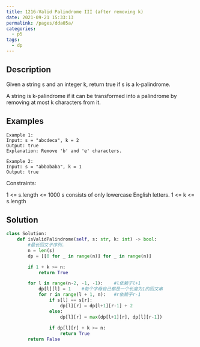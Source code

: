 ```yaml
---
title: 1216-Valid Palindrome III (after removing k)
date: 2021-09-21 15:33:13
permalink: /pages/dda05a/
categories:
  - p5
tags:
  - dp
---
```

## Description
Given a string s and an integer k, return true if s is a k-palindrome.

A string is k-palindrome if it can be transformed into a palindrome by removing at most k characters from it.

## Examples
```
Example 1:
Input: s = "abcdeca", k = 2
Output: true
Explanation: Remove 'b' and 'e' characters.

Example 2:
Input: s = "abbababa", k = 1
Output: true
```

Constraints:

1 <= s.length <= 1000
s consists of only lowercase English letters.
1 <= k <= s.length

## Solution
```python
class Solution:
    def isValidPalindrome(self, s: str, k: int) -> bool:
        #最长回文子序列.
        n = len(s)
        dp = [[0 for _ in range(n)] for _ in range(n)]  

        if 1 + k >= n:
            return True

        for l in range(n-2, -1, -1):    #l依赖于l+1
            dp[l][l] = 1    #每个字母自己都是一个长度为1的回文串        
            for r in range(l + 1, n):   #r依赖于r-1
                if s[l] == s[r]:
                    dp[l][r] = dp[l+1][r-1] + 2
                else:
                    dp[l][r] = max(dp[l+1][r], dp[l][r-1])
                
                if dp[l][r] + k >= n:
                    return True
        return False
```